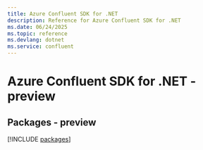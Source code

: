 ```yaml
---
title: Azure Confluent SDK for .NET
description: Reference for Azure Confluent SDK for .NET
ms.date: 06/24/2025
ms.topic: reference
ms.devlang: dotnet
ms.service: confluent
---
```

# Azure Confluent SDK for .NET - preview
## Packages - preview
[!INCLUDE [packages](confluent-index.md)]